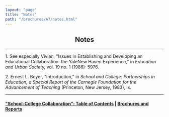 ```yaml
---
layout: "page"
title: "Notes"
path: "/brochures/A7/notes.html"
---
```

<main>
<center>
<h2>Notes</h2></center>
<hr/>
1. See especially Vivian, "Issues in Establishing and Developing an
Educational Collaboration: the Yale­New Haven Experience," in
<i>Education and Urban Society, </i>vol. 19 no. 1 (1986): 59­76.<p>
2. Ernest L. Boyer, "Introduction," in <i>School and College:
Partnerships in Education, a Special Report of the Carnegie Foundation for
the Advancement of Teaching </i>(Princeton, New Jersey, 1983), ix. 
</p><hr/>
<h4><a href=".\">"School-College Collaboration": Table of Contents</a> |
<a href="..\">Brochures and Reports</a>
</h4>
</main>